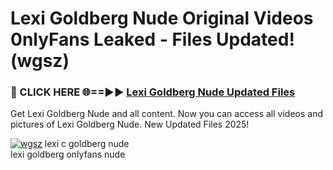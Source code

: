 # Lexi Goldberg Nude Original Videos 0nlyFans Leaked - Files Updated! (wgsz)

<h3>🔴 CLICK HERE 🌐==►► <a href="https://tinyurl.com/5h6xmrr3" rel="nofollow">Lexi Goldberg Nude Updated Files</a></h3>

Get Lexi Goldberg Nude and all content. Now you can access all videos and pictures of Lexi Goldberg Nude. New Updated Files 2025!

[![wgsz](https://i.imgur.com/KVD873Z.gif)](https://tinyurl.com/5h6xmrr3)
lexi c goldberg nude<br>
lexi goldberg onlyfans nude